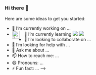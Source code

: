 ### Hi there 👋

Here are some ideas to get you started:

- 🔭 I’m currently working on ...
- 🌱 I’m currently learning  <img align="left" alt="AWS" width="25px" src="https://cdn.jsdelivr.net/gh/devicons/devicon/icons/html5/html5-original.svg" style="padding-right:11px;" />  <img src="https://cdn.jsdelivr.net/gh/devicons/devicon/icons/css3/css3-original.svg" />  <img src="https://cdn.jsdelivr.net/gh/devicons/devicon/icons/javascript/javascript-original.svg" />
- 👯 I’m looking to collaborate on ...
- 🤔 I’m looking for help with ...
- 💬 Ask me about ...
- 📫 How to reach me: ...
- 😄 Pronouns: ...
- ⚡ Fun fact: ...
-->
